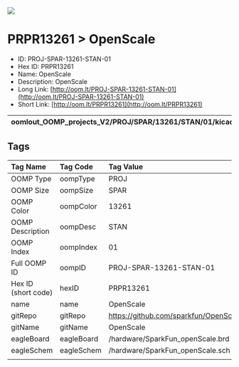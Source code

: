 


  
![][im]
# PRPR13261 > OpenScale

- ID: PROJ-SPAR-13261-STAN-01
- Hex ID: PRPR13261
- Name: OpenScale
- Description: OpenScale
- Long Link: [http://oom.lt/PROJ-SPAR-13261-STAN-01](http://oom.lt/PROJ-SPAR-13261-STAN-01)
- Short Link: [http://oom.lt/PRPR13261](http://oom.lt/PRPR13261)
  

|oomlout_OOMP_projects_V2/PROJ/SPAR/13261/STAN/01/kicadPcb3dFront.png|oomlout_OOMP_projects_V2/PROJ/SPAR/13261/STAN/01/kicadPcb3dBack.png|oomlout_OOMP_projects_V2/PROJ/SPAR/13261/STAN/01/kicadPcb3d.png||
| :---: | :---: | :---: | :---: |

## Tags
  

|Tag Name|Tag Code|Tag Value|
| :--- | :--- | :--- |
|OOMP Type|oompType|PROJ|
|OOMP Size|oompSize|SPAR|
|OOMP Color|oompColor|13261|
|OOMP Description|oompDesc|STAN|
|OOMP Index|oompIndex|01|
|Full OOMP ID|oompID|PROJ-SPAR-13261-STAN-01|
|Hex ID (short code)|hexID|PRPR13261|
|name|name|OpenScale|
|gitRepo|gitRepo|https://github.com/sparkfun/OpenScale|
|gitName|gitName|OpenScale|
|eagleBoard|eagleBoard|/hardware/SparkFun_openScale.brd|
|eagleSchem|eagleSchem|/hardware/SparkFun_openScale.sch|
||||



[im]: PROJ/SPAR/13261/STAN/01/kicadPcb3d_450.png
